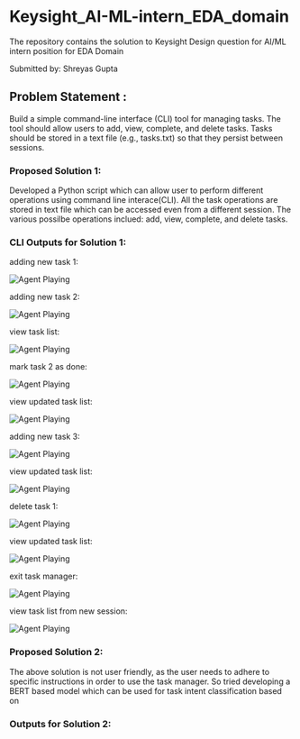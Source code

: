 # Keysight_AI-ML-intern_EDA_domain
The repository contains the solution to Keysight Design question for AI/ML intern position for EDA Domain

Submitted by: Shreyas Gupta

## Problem Statement : 
Build a simple command-line interface (CLI) tool for managing tasks. The tool should allow users to add, view, complete, and delete tasks. Tasks should be stored in a text file (e.g., tasks.txt) so that they persist between sessions.


### Proposed Solution 1:
Developed a Python script which can allow user to perform different operations using command line interace(CLI). All the task operations are stored in text file which can be accessed even from a different session. The various possilbe operations inclued: add, view, complete, and delete tasks.

### CLI Outputs for Solution 1:

adding new task 1:

![Agent Playing](assets/add_task_1.png)


adding new task 2:

![Agent Playing](assets/add_task_2.png)


view task list:

![Agent Playing](assets/view_task.png)


mark task 2 as done:

![Agent Playing](assets/mark_done_2.png)


view updated task list:

![Agent Playing](assets/view_updated_task.png)


adding new task 3:

![Agent Playing](assets/add_task_3.png)


view updated task list:

![Agent Playing](assets/view_updated_task_1.png)


delete task 1:

![Agent Playing](assets/del_task_1.png)


view updated task list:

![Agent Playing](assets/view_updated_task_2.png)


exit task manager:

![Agent Playing](assets/exit_task.png)


view task list from new session:

![Agent Playing](assets/view_task_after_exit.png)


### Proposed Solution 2:
The above solution is not user friendly, as the user needs to adhere to specific instructions in order to use the task manager.
So tried developing a BERT based model which can be used for task intent classification based on 

### Outputs for Solution 2:
